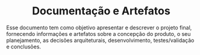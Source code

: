 <h1 align="center"> Documentação e Artefatos </h1>

Esse documento tem como objetivo apresentar e descrever o projeto final, fornecendo informações e artefatos sobre a concepção do produto, o seu planejamento, as decisões arquiteturais, desenvolvimento, testes/validação e conclusões.
